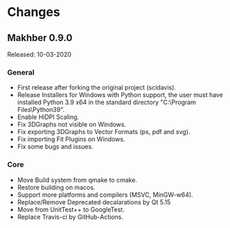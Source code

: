 # Changes

## Makhber 0.9.0

Released: 10-03-2020

### General

- First release after forking the original project (scidavis).
- Release Installers for Windows with Python support, the user must have installed Python 3.9 x64 in the standard directory "C:\Program Files\Python39".
- Enable HiDPI Scaling.
- Fix 3DGraphs not visible on Windows.
- Fix exporting 3DGraphs to Vector Formats (ps, pdf and svg).
- Fix importing Fit Plugins on Windows.
- Fix some bugs and issues.

### Core

- Move Build system from qmake to cmake.
- Restore building on macos.
- Support more platforms and compilers (MSVC, MinGW-w64).
- Replace/Remove Deprecated decalarations by Qt 5.15
- Move from UnitTest++ to GoogleTest.
- Replace Travis-ci by GitHub-Actions.
